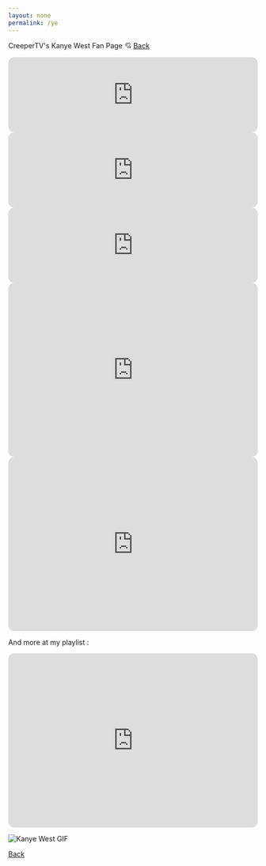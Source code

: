 ```yaml
---
layout: none
permalink: /ye
---
```

CreeperTV's Kanye West Fan Page 💘 [Back](https://1creepertv.github.io/)

<iframe style="border-radius:12px" src="https://open.spotify.com/embed/track/7rbECVPkY5UODxoOUVKZnA?utm_source=generator" width="100%" height="152" frameBorder="0" allowfullscreen="" allow="autoplay; clipboard-write; encrypted-media; fullscreen; picture-in-picture" loading="lazy"></iframe>

<iframe style="border-radius:12px" src="https://open.spotify.com/embed/track/6MXXY2eiWkpDCezVCc0cMH?utm_source=generator" width="100%" height="152" frameBorder="0" allowfullscreen="" allow="autoplay; clipboard-write; encrypted-media; fullscreen; picture-in-picture" loading="lazy"></iframe>

<iframe style="border-radius:12px" src="https://open.spotify.com/embed/track/2dxjKgT0li4qBI3QwuN9Ih?utm_source=generator" width="100%" height="152" frameBorder="0" allowfullscreen="" allow="autoplay; clipboard-write; encrypted-media; fullscreen; picture-in-picture" loading="lazy"></iframe>

<iframe style="border-radius:12px" src="https://open.spotify.com/embed/track/5VzeI5JM2y9t21JwrWAnkH?utm_source=generator" width="100%" height="352" frameBorder="0" allowfullscreen="" allow="autoplay; clipboard-write; encrypted-media; fullscreen; picture-in-picture" loading="lazy"></iframe>

<iframe style="border-radius:12px" src="https://open.spotify.com/embed/track/3s7MCdXyWmwjdcWh7GWXas?utm_source=generator" width="100%" height="352" frameBorder="0" allowfullscreen="" allow="autoplay; clipboard-write; encrypted-media; fullscreen; picture-in-picture" loading="lazy"></iframe>

And more at my playlist :

<iframe style="border-radius:12px" src="https://open.spotify.com/embed/playlist/13UFGq3OUtcR18FkPZPZqu?utm_source=generator" width="100%" height="352" frameBorder="0" allowfullscreen="" allow="autoplay; clipboard-write; encrypted-media; fullscreen; picture-in-picture" loading="lazy"></iframe>


![Kanye West GIF](https://media1.tenor.com/m/5GndSOFS1xYAAAAd/sus-kanye.gif)

[Back](https://1creepertv.github.io/)
